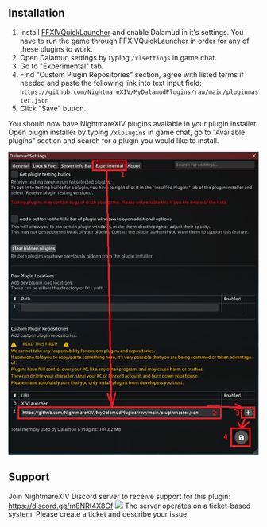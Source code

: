 ## Installation
1. Install [FFXIVQuickLauncher](https://github.com/goatcorp/FFXIVQuickLauncher?tab=readme-ov-file#xivlauncher-----) and enable Dalamud in it's settings. You have to run the game through FFXIVQuickLauncher in order for any of these plugins to work.
2. Open Dalamud settings by typing `/xlsettings` in game chat.
3. Go to "Experimental" tab.
4. Find "Custom Plugin Repositories" section, agree with listed terms if needed and paste the following link into text input field: `https://github.com/NightmareXIV/MyDalamudPlugins/raw/main/pluginmaster.json`
5. Click "Save" button.

You should now have NightmareXIV plugins available in your plugin installer. <br>
Open plugin installer by typing `/xlplugins` in game chat, go to "Available plugins" section and search for a plugin you would like to install.

![image](https://github.com/NightmareXIV/MyDalamudPlugins/blob/main/meta/install/installer.png?raw=true)

## Support
Join NightmareXIV Discord server to receive support for this plugin: https://discord.gg/m8NRt4X8Gf
[![](https://dcbadge.vercel.app/api/server/m8NRt4X8Gf)](https://discord.gg/m8NRt4X8Gf)
The server operates on a ticket-based system. Please create a ticket and describe your issue.
